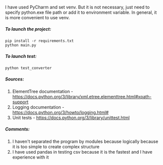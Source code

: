 
I have used PyCharm and set venv. But it is not necessary, just need
to specify python.exe file path or add it to environment variable. In
general, it is more convenient to use venv.

##### To launch the project:

`pip install -r requirements.txt`<br>
`python main.py`

##### To launch test:

`python test_converter`

##### Sources:
1. ElementTree documentation - https://docs.python.org/3/library/xml.etree.elementtree.html#xpath-support
2. Logging documentation - https://docs.python.org/3/howto/logging.html#
3. Unit tests - https://docs.python.org/3/library/unittest.html


##### Comments:
1. I haven't separated the program by modules because logically because it is too simple
to create complex structure
2. I have used pandas in testing csv because it is the fastest and I have experience
with it
